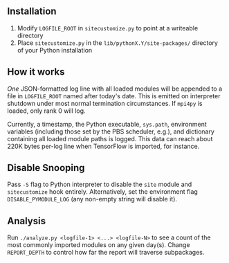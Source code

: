 Installation
---------------

1. Modify `LOGFILE_ROOT` in `sitecustomize.py` to point at a writeable directory
2. Place `sitecustomize.py` in the `lib/pythonX.Y/site-packages/` directory of your Python installation

How it works
-------------
*One* JSON-formatted log line with all loaded modules will be appended to a file in `LOGFILE_ROOT` named after today's date.
This is emitted on interpreter shutdown under most normal termination circumstances.  If `mpi4py` is 
loaded, only rank 0 will log.

Currently, a timestamp, the Python executable, `sys.path`, environment variables (including those set by the PBS scheduler, e.g.), and dictionary containing all
loaded module paths is logged. This data can reach about 220K bytes per-log line when TensorFlow is imported, for instance.

Disable Snooping
----------------
Pass `-S` flag to Python interpreter to disable the `site` module and
`sitecustomize` hook entirely.  Alternatively, set the environment flag
`DISABLE_PYMODULE_LOG` (any non-empty string will disable it).

Analysis
---------
Run `./analyze.py <logfile-1> <...> <logfile-N>` to see a count of the most commonly imported modules on any given day(s).
Change `REPORT_DEPTH` to control how far the report will traverse subpackages.
